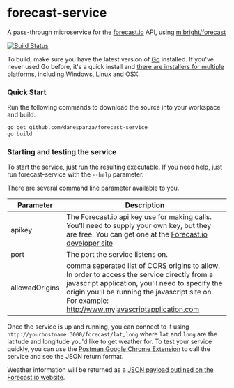 # forecast-service
A pass-through microservice for the [forecast.io](http://forecast.io/) API, using [mlbright/forecast](https://github.com/mlbright/forecast)

[![Build Status](https://drone.io/github.com/danesparza/forecast-service/status.png)](https://drone.io/github.com/danesparza/forecast-service/latest)

To build, make sure you have the latest version of [Go](http://golang.org/) installed.  If you've never used Go before, it's a quick install and [there are installers for multiple platforms](http://golang.org/doc/install), including Windows, Linux and OSX.

### Quick Start

Run the following commands to download the source into your workspace and build.

```bash
go get github.com/danesparza/forecast-service
go build
```

### Starting and testing the service
To start the service, just run the resulting executable.  If you need help, just run forecast-service with the `--help` parameter.

There are several command line parameter available to you.

Parameter       | Description
----------      | -----------
apikey          | The Forecast.io api key use for making calls.  You'll need to supply your own key, but they are free.  You can get one at the [Forecast.io developer site](https://developer.forecast.io/)
port            | The port the service listens on.  
allowedOrigins  | comma seperated list of [CORS](http://en.wikipedia.org/wiki/Cross-origin_resource_sharing) origins to allow.  In order to access the service directly from a javascript application, you'll need to specify the origin you'll be running the javascript site on.  For example: http://www.myjavascriptapplication.com

Once the service is up and running, you can connect to it using
`http://yourhostname:3000/forecast/lat,long` where `lat` and `long` are the latitude and longitude you'd like to get weather for.  To test your service quickly, you can use the [Postman Google Chrome Extension](https://chrome.google.com/webstore/detail/postman-rest-client/fdmmgilgnpjigdojojpjoooidkmcomcm?hl=en) to call the service and see the JSON return format.

Weather information will be returned as a [JSON payload outlined on the Forecast.io website](https://developer.forecast.io/docs/v2#forecast_call).
